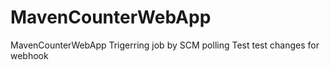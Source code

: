# MavenCounterWebApp
MavenCounterWebApp
Trigerring job by SCM polling Test
test changes for webhook
